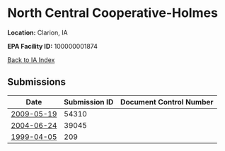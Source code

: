 # North Central Cooperative-Holmes

**Location:** Clarion, IA

**EPA Facility ID:** 100000001874

[Back to IA Index](../../index.md)

## Submissions

| Date | Submission ID | Document Control Number |
|------|--------------|-------------------------|
| [2009-05-19](submissions/54310.md) | 54310 |  |
| [2004-06-24](submissions/39045.md) | 39045 |  |
| [1999-04-05](submissions/209.md) | 209 |  |
